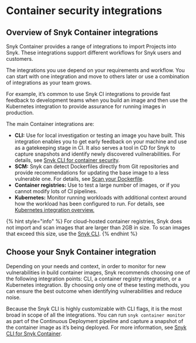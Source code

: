 # Container security integrations

## Overview of Snyk Container integrations

Snyk Container provides a range of integrations to import Projects into Snyk. These integrations support different workflows for Snyk users and customers.

The integrations you use depend on your requirements and workflow. You can start with one integration and move to others later or use a combination of integrations as your team grows.

For example, it’s common to use Snyk CI integrations to provide fast feedback to development teams when you build an image and then use the Kubernetes integration to provide assurance for running images in production.

The main Container integrations are:

* **CLI:** Use for local investigation or testing an image you have built. This integration enables you to get early feedback on your machine and use as a gatekeeping stage in CI. It also serves a tool in CD for Snyk to capture snapshots and identify newly discovered vuilnerabilities. For details, see [Snyk CLI for container security](../../snyk-cli/scan-and-maintain-projects-using-the-cli/snyk-cli-for-snyk-container/).
* **SCM:** Snyk can detect Dockerfiles directly from Git repositories and provide recommendations for updating the base image to a less vulnerable one. For details, see [Scan your Dockerfile](../../scan-with-snyk/snyk-container/scan-your-dockerfile/).
* **Container registries:** Use to test a large number of images, or if you cannot modify lots of CI pipelines.
* **Kubernetes:** Monitor running workloads with additional context around how the workload has been configured to run. For details, see [Kubernetes integration overview.](../../scan-with-snyk/snyk-container/integrate-with-kubernetes/overview-of-the-kubernetes-integration/)

{% hint style="info" %}
For cloud-hosted container registries, Snyk does not import and scan images that are larger than 2GB in size. To scan images that exceed this size, use the [Snyk CLI](../../snyk-cli/scan-and-maintain-projects-using-the-cli/snyk-cli-for-snyk-container/).
{% endhint %}

## Choose your Snyk Container integration&#x20;

Depending on your needs and context, in order to monitor for new vulnerabilities in build container images, Snyk recommends choosing one of the following integration points: CLI, a container registry integration, or a Kubernetes integration. By choosing only one of these testing methods, you can ensure the best outcome when identifying vulnerabilities and reduce noise.

Because the Snyk CLI is highly customizable with CLI flags, it is the most broad in scope of all the integrations. You can run `snyk container monitor` as part of the Continuous Deployment pipeline and capture a snapshot of the container image as it’s being deployed. For more information, see [Snyk CLI for Snyk Container](../../snyk-cli/scan-and-maintain-projects-using-the-cli/snyk-cli-for-snyk-container/).
